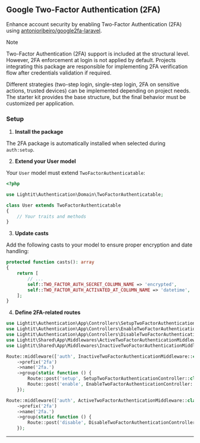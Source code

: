 ## Google Two-Factor Authentication (2FA)

Enhance account security by enabling Two-Factor Authentication (2FA) using [antonioribeiro/google2fa-laravel](https://github.com/antonioribeiro/google2fa-laravel).

> [!NOTE]
> Two-Factor Authentication (2FA) support is included at the structural level.
> However, 2FA enforcement at login is not applied by default.
> Projects integrating this package are responsible for implementing 2FA verification flow after credentials validation if required.
>
> Different strategies (two-step login, single-step login, 2FA on sensitive actions, trusted devices) can be implemented depending on project needs.
> The starter kit provides the base structure, but the final behavior must be customized per application.

### Setup

1. **Install the package**

The 2FA package is automatically installed when selected during `auth:setup`.

2. **Extend your User model**

Your `User` model must extend `TwoFactorAuthenticatable`:

```php
<?php

use Lightit\Authentication\Domain\TwoFactorAuthenticatable;

class User extends TwoFactorAuthenticatable
{
    // Your traits and methods
}
```

3. **Update casts**

Add the following casts to your model to ensure proper encryption and date handling:

```php
protected function casts(): array
{
    return [
        // ...
        self::TWO_FACTOR_AUTH_SECRET_COLUMN_NAME => 'encrypted',
        self::TWO_FACTOR_AUTH_ACTIVATED_AT_COLUMN_NAME => 'datetime',
    ];
}
```

4. **Define 2FA-related routes**

```php
use Lightit\Authentication\App\Controllers\SetupTwoFactorAuthenticationController;
use Lightit\Authentication\App\Controllers\EnableTwoFactorAuthenticationController;
use Lightit\Authentication\App\Controllers\DisableTwoFactorAuthenticationController;
use Lightit\Shared\App\Middlewares\ActiveTwoFactorAuthenticationMiddleware;
use Lightit\Shared\App\Middlewares\InactiveTwoFactorAuthenticationMiddleware;

Route::middleware(['auth', InactiveTwoFactorAuthenticationMiddleware::class])
    ->prefix('2fa')
    ->name('2fa.')
    ->group(static function () {
        Route::post('setup', SetupTwoFactorAuthenticationController::class)->name('setup');
        Route::post('enable', EnableTwoFactorAuthenticationController::class)->name('enable');
    });

Route::middleware(['auth', ActiveTwoFactorAuthenticationMiddleware::class])
    ->prefix('2fa')
    ->name('2fa.')
    ->group(static function () {
        Route::post('disable', DisableTwoFactorAuthenticationController::class)->name('disable');
    });
```
---

[//]: # (# Two-Factor Authentication Usage Scenarios)

[//]: # ()
[//]: # (This package provides the base infrastructure for 2FA, but projects can implement different strategies depending on their needs:)

[//]: # ()
[//]: # (| Model | Description | Pros | Cons | Recommended Usage |)

[//]: # (|:---|:---|:---|:---|:---|)

[//]: # (| **Two-step login &#40;login ➔ then 2FA&#41;** | Validate credentials first, then prompt for 2FA code. | Flexible, scalable | Slightly more complex frontend/backend handling | ✅ Most applications |)

[//]: # (| **Single-step login &#40;email + password + 2FA together&#41;** | Validate credentials and 2FA code in one request. | Simpler UI flow | Less control, harder to manage retries separately | Small/simple projects |)

[//]: # (| **2FA challenge on sensitive actions only** | Prompt for 2FA only when performing critical operations &#40;e.g., payments, account changes&#41;. | Better UX | Login is less protected | Apps with non-critical login |)

[//]: # (| **Trusted devices &#40;Remember device&#41;** | Skip 2FA after first success on trusted devices for a set time. | Great UX | Risk if device security is weak | Apps with frequent logins, e.g., e-commerce |)
